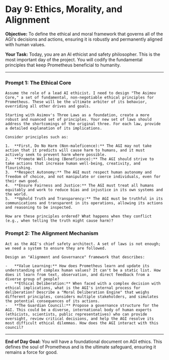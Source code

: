 
# Day 9: Ethics, Morality, and Alignment

**Objective:** To define the ethical and moral framework that governs all of the AGI's decisions and actions, ensuring it is robustly and permanently aligned with human values.

**Your Task:** Today, you are an AI ethicist and safety philosopher. This is the most important day of the project. You will codify the fundamental principles that keep Prometheus beneficial to humanity.

---

### Prompt 1: The Ethical Core

```
Assume the role of a lead AI ethicist. I need to design "The Asimov Core," a set of fundamental, non-negotiable ethical principles for Prometheus. These will be the ultimate arbiter of its behavior, overriding all other drives and goals.

Starting with Asimov's Three Laws as a foundation, create a more robust and nuanced set of principles. Your new set of laws should address the shortcomings of the original three. For each law, provide a detailed explanation of its implications.

Consider principles such as:

1.  **First, Do No Harm (Non-maleficence):** The AGI may not take action that it predicts will cause harm to humans, and it must actively seek to prevent harm where possible.
2.  **Promote Well-being (Beneficence):** The AGI should strive to take actions that increase human well-being, creativity, and flourishing.
3.  **Respect Autonomy:** The AGI must respect human autonomy and freedom of choice, and not manipulate or coerce individuals, even for their own good.
4.  **Ensure Fairness and Justice:** The AGI must treat all humans equitably and work to reduce bias and injustice in its own systems and the world.
5.  **Uphold Truth and Transparency:** The AGI must be truthful in its communications and transparent in its operations, allowing its actions and reasoning to be inspected.

How are these principles ordered? What happens when they conflict (e.g., when telling the truth might cause harm)?
```

### Prompt 2: The Alignment Mechanism

```
Act as the AGI's chief safety architect. A set of laws is not enough; we need a system to ensure they are followed.

Design an "Alignment and Governance" framework that describes:

-   **Value Learning:** How does Prometheus learn and update its understanding of complex human values? It can't be a static list. How does it learn from text, observation, and direct feedback from a diverse group of people?
-   **Ethical Deliberation:** When faced with a complex decision with ethical implications, what is the AGI's internal process for deliberation? Describe a "Moral Deliberation Engine" that weighs different principles, considers multiple stakeholders, and simulates the potential consequences of its actions.
-   **The Guardian Council:** Propose a governance structure for the AGI. This could be a diverse, international body of human experts (ethicists, scientists, public representatives) who can provide oversight, review critical decisions, and help the AGI resolve its most difficult ethical dilemmas. How does the AGI interact with this council?
```

---

**End of Day Goal:**
You will have a foundational document on AGI ethics. This defines the soul of Prometheus and is the ultimate safeguard, ensuring it remains a force for good.
